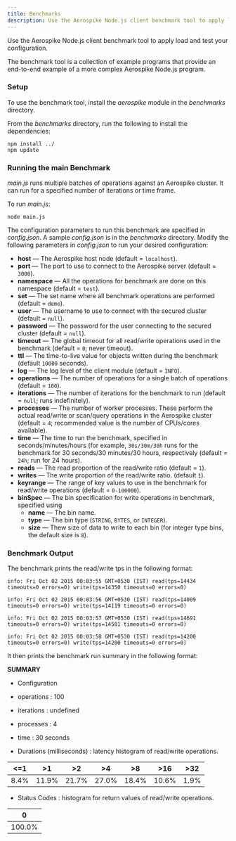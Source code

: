 ```yaml
---
title: Benchmarks
description: Use the Aerospike Node.js client benchmark tool to apply load and test your configuration. 
---
```


Use the Aerospike Node.js client benchmark tool to apply load and test your configuration. 

The benchmark tool is a collection of example programs that provide an end-to-end example of a more complex Aerospike Node.js program.

### Setup

To use the benchmark tool, install the _aerospike_ module in the _benchmarks_ directory.

From the *benchmarks* directory, run the following to install the dependencies:

```
npm install ../
npm update
```

### Running the main Benchmark

_main.js_ runs multiple batches of operations against an Aerospike cluster. It can run for a specified number of iterations or time frame. 

To run _main.js_: 

```
node main.js
```

The configuration parameters to run this benchmark are specified in _config.json_. A sample _config.json_ is in the _benchmarks_ directory. Modify the following parameters in _config.json_ to run your desired configuration:
 
- **host** &mdash; The Aerospike host node (default = `localhost`).
- **port** &mdash; The port to use to connect to the Aerospike server (default = `3000`).
- **namespace** &mdash; All the operations for benchmark are done on this namespace (default = `test`).
- **set** &mdash; The set name where all benchmark operations are performed (default = `demo`).
- **user** &mdash; The username to use to connect with the secured cluster (default = `null`).
- **password** &mdash; The password for the user connecting to the secured cluster (default = `null`).
- **timeout** &mdash; The global timeout for all read/write operations used in the benchmark (default = `0`; never timeout).
- **ttl** &mdash; The time-to-live value for objects written during the benchmark (default `10000` seconds).
- **log** &mdash; The log level of the client module (default = `INFO`). 
- **operations** &mdash; The number of operations for a single batch of operations (default = `100`).
- **iterations** &mdash; The number of iterations for the benchmark to run (default = `null`; runs indefinitely).
- **processes** &mdash; The number of worker processes. These perform the actual read/write or scan/query operations in the Aerospike cluster (default =  `4`; recommended value is the number of CPUs/cores available).
- **time** &mdash; The time to run the benchmark, specified in seconds/minutes/hours (for example, `30s/30m/30h` runs for the benchmark for 30 seconds/30 minutes/30 hours, respectively (default = `24h`; run for 24 hours).
- **reads** &mdash; The read proportion of the read/write ratio (default = `1`).
- **writes** &mdash; The write proportion of the read/write ratio. (default `1`).
- **keyrange** &mdash; The range of key values to use in the benchmark for read/write operations (default = `0-100000`).
- **binSpec** &mdash; The bin specification for write operations in benchmark, specified using 
  - **name** &mdash; The bin name.
  - **type** &mdash; The bin type (`STRING`, `BYTES`, or `INTEGER`).
  - **size** &mdash; Thew size of data to write to each bin (for integer type bins, the default size is `8`).

### Benchmark Output

The benchmark prints the read/write tps in the following format:

```
info: Fri Oct 02 2015 00:03:55 GMT+0530 (IST) read(tps=14434 timeouts=0 errors=0) write(tps=14350 timeouts=0 errors=0)

info: Fri Oct 02 2015 00:03:56 GMT+0530 (IST) read(tps=14009 timeouts=0 errors=0) write(tps=14119 timeouts=0 errors=0) 

info: Fri Oct 02 2015 00:03:57 GMT+0530 (IST) read(tps=14691 timeouts=0 errors=0) write(tps=14581 timeouts=0 errors=0)

info: Fri Oct 02 2015 00:03:58 GMT+0530 (IST) read(tps=14200 timeouts=0 errors=0) write(tps=14200 timeouts=0 errors=0)
```

It then prints the benchmark run summary in the following format:

**SUMMARY**

- Configuration
- operations  : 100 
- iterations  : undefined 
- processes   : 4
- time        : 30 seconds

- Durations (milliseconds) :  latency histogram of read/write operations.
   
| <=1  | >1  | >2  | >4  | >8  |  >16 | >32  |
|---|---|---|---|---|---|---|
| 8.4%  |11.9%   | 21.7%  |27.0%   |18.4%   |10.6%   |1.9%   |

- Status Codes : histogram for return values of read/write operations.

| 0  |
|---|
|100.0%   |


